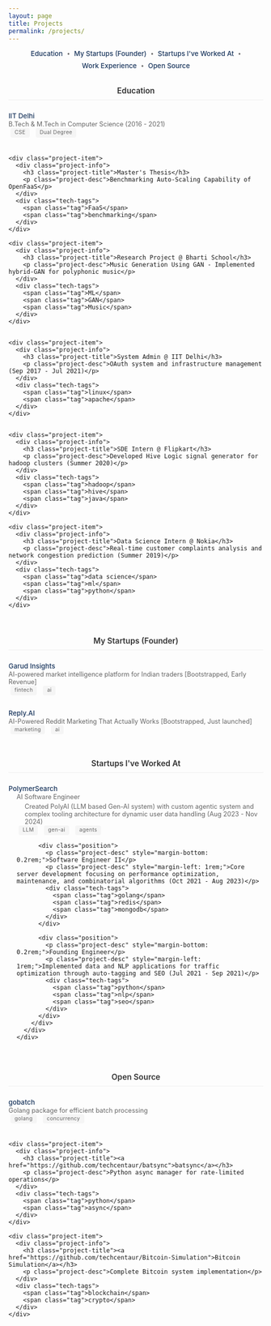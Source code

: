 ```yaml
---
layout: page
title: Projects
permalink: /projects/
---
```


<div class="toc">
  <nav class="toc-nav">
    <a href="#education" class="toc-link">Education</a>
    <span class="separator">•</span>
    <a href="#mystartups" class="toc-link">My Startups (Founder)</a>
    <span class="separator">•</span>
    <a href="#startups" class="toc-link">Startups I've Worked At</a>
    <span class="separator">•</span>
    <a href="#work" class="toc-link">Work Experience</a>
    <span class="separator">•</span>
    <a href="#opensource" class="toc-link">Open Source</a>
  </nav>
</div>

<style>
.toc {
  margin-bottom: 2rem;
  text-align: center;
}

.toc-nav {
  display: flex;
  justify-content: center;
  align-items: center;
  gap: 0.5rem;
  flex-wrap: wrap;
}

.toc-link {
  color: #1a365d;
  text-decoration: none;
  font-size: 0.95em;
  font-weight: 500;
  transition: color 0.2s;
}

.toc-link:hover {
  color: #00bfff;
}

.separator {
  color: #666;
  font-size: 0.8em;
}

.tag {
  display: inline-block;
  padding: 3px 8px;
  margin: 0 4px;
  border-radius: 4px;
  background-color: #f5f5f5;
  color: #666;
  font-size: 0.75em;
  font-weight: 400;
  letter-spacing: 0.3px;
}

.projects-section {
  margin-bottom: 2.5rem;
  max-width: 700px;
  margin-left: auto;
  margin-right: auto;
}

.projects-section h2 {
  text-align: center;
  font-size: 1.1em;
  font-weight: 600;
  color: #333;
  margin-bottom: 1rem;
  padding-bottom: 0.5rem;
  border-bottom: 1px solid #eee;
}

.project-list {
  display: flex;
  flex-direction: column;
  gap: 0.75rem;
}

.project-item {
  display: flex;
  flex-direction: column;
  align-items: flex-start;
  text-align: left;
  padding: 0.5rem 0;
}

.project-title {
  font-size: 0.95em;
  font-weight: 500;
  color: #1a365d;
  margin: 0;
  padding: 0;
  line-height: 1.2;
  text-align: left;
}

.project-title a {
  text-decoration: none;
  color: inherit;
}

.project-desc {
  font-size: 0.9em;
  color: #666;
  margin: 0;
  padding: 0;
  line-height: 1.2;
  text-align: left;
}

.tech-tags {
  display: flex;
  gap: 0.25rem;
  flex-wrap: wrap;
  justify-content: flex-start;
  margin: 0;
  padding: 0;
  line-height: 1.2;
}

.project-stage {
  font-size: 0.85em;
  color: #666;
  margin: 0;
  padding: 0;
  line-height: 1.2;
  text-align: left;
}

.project-info {
  display: flex;
  flex-direction: column;
  gap: 0;
  text-align: left;
}

@media (max-width: 768px) {
  .project-item {
    grid-template-columns: 1fr;
    gap: 0.5rem;
  }
  
  .tech-tags {
    justify-content: flex-start;
  }
}
</style>

<!-- Education Section -->
<section id="education" class="projects-section">
  <h2>Education</h2>
  <div class="project-list">
    <div class="project-item">
      <div class="project-info">
        <h3 class="project-title">IIT Delhi</h3>
        <p class="project-desc">B.Tech & M.Tech in Computer Science (2016 - 2021)</p>
      </div>
      <div class="tech-tags">
        <span class="tag">CSE</span>
        <span class="tag">Dual Degree</span>
      </div>
    </div>

    
    <div class="project-item">
      <div class="project-info">
        <h3 class="project-title">Master's Thesis</h3>
        <p class="project-desc">Benchmarking Auto-Scaling Capability of OpenFaaS</p>
      </div>
      <div class="tech-tags">
        <span class="tag">FaaS</span>
        <span class="tag">benchmarking</span>
      </div>
    </div>

    <div class="project-item">
      <div class="project-info">
        <h3 class="project-title">Research Project @ Bharti School</h3>
        <p class="project-desc">Music Generation Using GAN - Implemented hybrid-GAN for polyphonic music</p>
      </div>
      <div class="tech-tags">
        <span class="tag">ML</span>
        <span class="tag">GAN</span>
        <span class="tag">Music</span>
      </div>
    </div>

        
    <div class="project-item">
      <div class="project-info">
        <h3 class="project-title">System Admin @ IIT Delhi</h3>
        <p class="project-desc">OAuth system and infrastructure management (Sep 2017 - Jul 2021)</p>
      </div>
      <div class="tech-tags">
        <span class="tag">linux</span>
        <span class="tag">apache</span>
      </div>
    </div>


    <div class="project-item">
      <div class="project-info">
        <h3 class="project-title">SDE Intern @ Flipkart</h3>
        <p class="project-desc">Developed Hive Logic signal generator for hadoop clusters (Summer 2020)</p>
      </div>
      <div class="tech-tags">
        <span class="tag">hadoop</span>
        <span class="tag">hive</span>
        <span class="tag">java</span>
      </div>
    </div>

    <div class="project-item">
      <div class="project-info">
        <h3 class="project-title">Data Science Intern @ Nokia</h3>
        <p class="project-desc">Real-time customer complaints analysis and network congestion prediction (Summer 2019)</p>
      </div>
      <div class="tech-tags">
        <span class="tag">data science</span>
        <span class="tag">ml</span>
        <span class="tag">python</span>
      </div>
    </div>

  </div>
</section>

<!-- My Startups Section -->
<section id="mystartups" class="projects-section">
  <h2>My Startups (Founder)</h2>
  <div class="project-list">
    <div class="project-item">
      <div class="project-info">
        <h3 class="project-title"><a href="https://garudinsights.com">Garud Insights</a></h3>
        <p class="project-desc">AI-powered market intelligence platform for Indian traders [Bootstrapped, Early Revenue]</p>
      </div>
      <div class="tech-tags">
        <span class="tag">fintech</span>
        <span class="tag">ai</span>
      </div>
    </div>
    <div class="project-item">
      <div class="project-info">
        <h3 class="project-title">Reply.AI</h3>
        <p class="project-desc">AI-Powered Reddit Marketing That Actually Works [Bootstrapped, Just launched]</p>
      </div>
      <div class="tech-tags">
        <span class="tag">marketing</span>
        <span class="tag">ai</span>
      </div>
    </div>
  </div>
</section>

<!-- Startups I've Worked At Section -->
<section id="startups" class="projects-section">
  <h2>Startups I've Worked At</h2>
  <div class="project-list">
    <div class="project-item">
      <div class="project-info">
        <h3 class="project-title">PolymerSearch</h3>
        <div class="project-positions" style="margin-left: 1rem;">
          <div class="position">
            <p class="project-desc" style="margin-bottom: 0.2rem;">AI Software Engineer</p>
            <p class="project-desc" style="margin-left: 1rem;">Created PolyAI (LLM based Gen-AI system) with custom agentic system and complex tooling architecture for dynamic user data handling (Aug 2023 - Nov 2024)</p>
            <div class="tech-tags">
              <span class="tag">LLM</span>
              <span class="tag">gen-ai</span>
              <span class="tag">agents</span>
            </div>
          </div>

          <div class="position">
            <p class="project-desc" style="margin-bottom: 0.2rem;">Software Engineer II</p>
            <p class="project-desc" style="margin-left: 1rem;">Core server development focusing on performance optimization, maintenance, and combinatorial algorithms (Oct 2021 - Aug 2023)</p>
            <div class="tech-tags">
              <span class="tag">golang</span>
              <span class="tag">redis</span>
              <span class="tag">mongodb</span>
            </div>
          </div>

          <div class="position">
            <p class="project-desc" style="margin-bottom: 0.2rem;">Founding Engineer</p>
            <p class="project-desc" style="margin-left: 1rem;">Implemented data and NLP applications for traffic optimization through auto-tagging and SEO (Jul 2021 - Sep 2021)</p>
            <div class="tech-tags">
              <span class="tag">python</span>
              <span class="tag">nlp</span>
              <span class="tag">seo</span>
            </div>
          </div>
        </div>
      </div>
    </div>
  </div>
</section>

<!-- Open Source Section -->
<section id="opensource" class="projects-section">
  <h2>Open Source</h2>
  <div class="project-list">
    <div class="project-item">
      <div class="project-info">
        <h3 class="project-title"><a href="https://github.com/techcentaur/gobatch">gobatch</a></h3>
        <p class="project-desc">Golang package for efficient batch processing</p>
      </div>
      <div class="tech-tags">
        <span class="tag">golang</span>
        <span class="tag">concurrency</span>
      </div>
    </div>
    
    <div class="project-item">
      <div class="project-info">
        <h3 class="project-title"><a href="https://github.com/techcentaur/batsync">batsync</a></h3>
        <p class="project-desc">Python async manager for rate-limited operations</p>
      </div>
      <div class="tech-tags">
        <span class="tag">python</span>
        <span class="tag">async</span>
      </div>
    </div>
    
    <div class="project-item">
      <div class="project-info">
        <h3 class="project-title"><a href="https://github.com/techcentaur/Bitcoin-Simulation">Bitcoin Simulation</a></h3>
        <p class="project-desc">Complete Bitcoin system implementation</p>
      </div>
      <div class="tech-tags">
        <span class="tag">blockchain</span>
        <span class="tag">crypto</span>
      </div>
    </div>
  </div>
</section>
